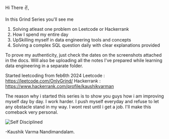 Hi There :v:,

In this Grind Series you'll see me
1. Solving atleast one problem on Leetcode or Hackerrank
2. How I spend my entire day
3. UpSkilling myself in data engineering tools and concepts
4. Solving a complex SQL question daily with clear explanations provided
   
To prove my authenticity, just check the dates on the screenshots attached in the docs.
Will also be uploading all the notes I've prepared while learning data engineering
in a separate folder.

Started leetcoding from feb6th 2024
Leetcode : https://leetcode.com/OnlyGrind/
Hackerrank : https://www.hackerrank.com/profile/kaushikvarman


The reason why i started this series is to show you guys how i am
improving myself day by day.
I work harder. I push myself everyday and refuse to let any obstacle stand in my way.
I wont rest until i get a job.
I'll make this comeback very personal.

![Self Disciplined](https://github.com/kaushikvarman/Grinding/assets/43873863/3941a628-2eb7-40c5-a7d8-4b436b9b477c)

-Kaushik Varma Nandimandalam.

